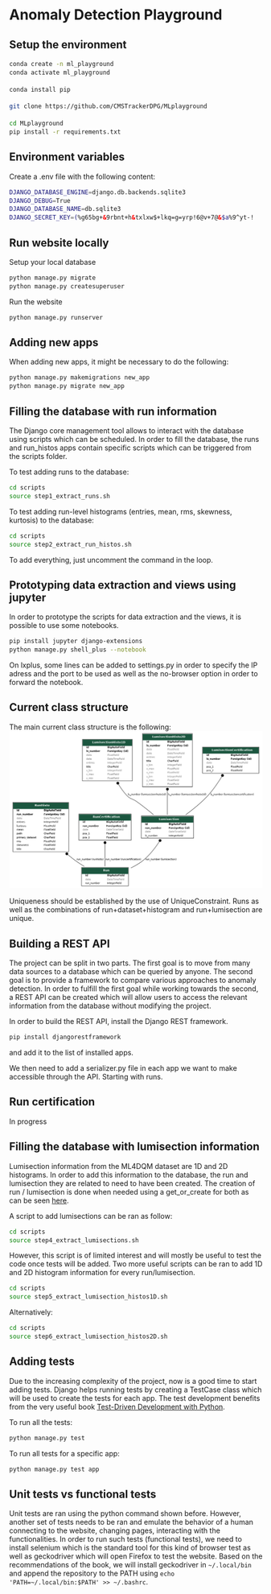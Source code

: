 # Anomaly Detection Playground

## Setup the environment

```bash
conda create -n ml_playground
conda activate ml_playground

conda install pip

git clone https://github.com/CMSTrackerDPG/MLplayground

cd MLplayground
pip install -r requirements.txt
```

## Environment variables

Create a .env file with the following content:
```bash
DJANGO_DATABASE_ENGINE=django.db.backends.sqlite3
DJANGO_DEBUG=True
DJANGO_DATABASE_NAME=db.sqlite3
DJANGO_SECRET_KEY=(%g65bg+&9rbnt+h&txlxw$+lkq=g=yrp!6@v+7@&$a%9^yt-!
```

## Run website locally

Setup your local database
```bash
python manage.py migrate
python manage.py createsuperuser
```

Run the website
```bash
python manage.py runserver
```

## Adding new apps

When adding new apps, it might be necessary to do the following:
```bash
python manage.py makemigrations new_app
python manage.py migrate new_app
```

## Filling the database with run information

The Django core management tool allows to interact with the database using scripts which can be scheduled. In order to fill the database, the runs and run_histos apps contain specific scripts which can be triggered from the scripts folder.

To test adding runs to the database:
```bash
cd scripts
source step1_extract_runs.sh
```

To test adding run-level histograms (entries, mean, rms, skewness, kurtosis) to the database:
```bash
cd scripts
source step2_extract_run_histos.sh
```

To add everything, just uncomment the command in the loop.

## Prototyping data extraction and views using jupyter

In order to prototype the scripts for data extraction and the views, it is possible to use some notebooks.
```bash
pip install jupyter django-extensions
python manage.py shell_plus --notebook
```

On lxplus, some lines can be added to settings.py in order to specify the IP adress and the port to be used as well as the no-browser option in order to forward the notebook.

## Current class structure

The main current class structure is the following:
![Graph of class structure](./images/ad_project_classes.png?raw=true "Graph of class structure")

Uniqueness should be established by the use of UniqueConstraint. Runs as well as the combinations of run+dataset+histogram and run+lumisection are unique.

## Building a REST API

The project can be split in two parts. The first goal is to move from many data sources to a database which can be queried by anyone. The second goal is to provide a framework to compare various approaches to anomaly detection. In order to fulfill the first goal while working towards the second, a REST API can be created which will allow users to access the relevant information from the database without modifying the project.

In order to build the REST API, install the Django REST framework.
```bash
pip install djangorestframework
```
and add it to the list of installed apps.

We then need to add a serializer.py file in each app we want to make accessible through the API. Starting with runs.

## Run certification

In progress

## Filling the database with lumisection information

Lumisection information from the ML4DQM dataset are 1D and 2D histograms. In order to add this information to the database, the run and lumisection they are related to need to have been created. The creation of run / lumisection is done when needed using a get_or_create for both as can be seen [here](https://github.com/XavierAtCERN/MLplayground/blob/master/lumisection_histos2D/management/commands/extract_lumisections_histos2D.py#L35-L44).

A script to add lumisections can be ran as follow:
```bash
cd scripts
source step4_extract_lumisections.sh
```

However, this script is of limited interest and will mostly be useful to test the code once tests will be added. Two more useful scripts can be ran to add 1D and 2D histogram information for every run/lumisection.

```bash
cd scripts
source step5_extract_lumisection_histos1D.sh
```

Alternatively:

```bash
cd scripts
source step6_extract_lumisection_histos2D.sh
```

## Adding tests

Due to the increasing complexity of the project, now is a good time to start adding tests. Django helps running tests by creating a TestCase class which will be used to create the tests for each app. The test development benefits from the very useful book [Test-Driven Development with Python](https://www.obeythetestinggoat.com/).

To run all the tests:
```bash
python manage.py test
```

To run all tests for a specific app:
```bash
python manage.py test app
```

## Unit tests vs functional tests

Unit tests are ran using the python command shown before. However, another set of tests needs to be ran and emulate the behavior of a human connecting to the website, changing pages, interacting with the functionalities. In order to run such tests (functional tests), we need to install selenium which is the standard tool for this kind of browser test as well as geckodriver which will open Firefox to test the website. Based on the recommendations of the book, we will install geckodriver in ```~/.local/bin``` and append the repository to the PATH using ```echo 'PATH=~/.local/bin:$PATH' >> ~/.bashrc```.


